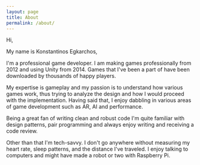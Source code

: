 ```yaml
---
layout: page
title: About
permalink: /about/
---
```


Hi,

My name is Konstantinos Egkarchos,

I'm a professional game developer. I am making games professionally from 2012 and using Unity from 2014. Games that I've been a part of have been downloaded by thousands of happy players.

My expertise is gameplay and my passion is to understand how various games work, thus trying to analyze the design and how I would proceed with the implementation. Having said that, I enjoy dabbling in various areas of game development such as AR, AI and performance.

Being a great fan of writing clean and robust code I'm quite familiar with design patterns, pair programming and always enjoy writing and receiving a code review.

Other than that I'm tech-savvy. I don't go anywhere without measuring my heart rate, sleep patterns, and the distance I've traveled. I enjoy talking to computers and might have made a robot or two with Raspberry Pi.
